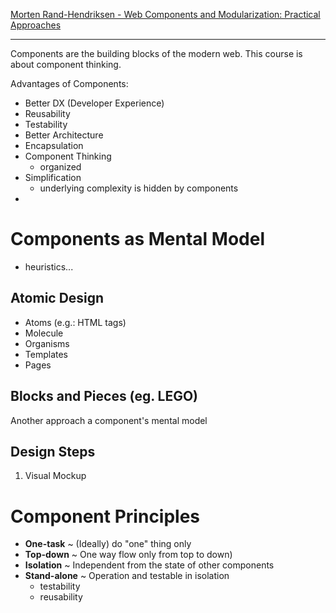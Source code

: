 [Morten Rand-Hendriksen - Web Components and Modularization: Practical Approaches](https://www.linkedin.com/learning/web-components-and-modularization-practical-approaches/)

---

Components are the building blocks of the modern web.
This course is about component thinking.

Advantages of Components:
- Better DX (Developer Experience)
- Reusability
- Testability
- Better Architecture
- Encapsulation
- Component Thinking
  - organized
- Simplification
  - underlying complexity is hidden by components
- 

# Components as Mental Model

- heuristics...

## Atomic Design

- Atoms (e.g.: HTML tags)
- Molecule
- Organisms
- Templates
- Pages

## Blocks and Pieces (eg. LEGO)
Another approach a component's mental model

## Design Steps

1. Visual Mockup


# Component Principles
- **One-task** ~ (Ideally) do "one" thing only
- **Top-down** ~ One way flow only from top to down)
- **Isolation** ~ Independent from the state of other components
- **Stand-alone** ~ Operation and testable in isolation
  - testability
  - reusability


